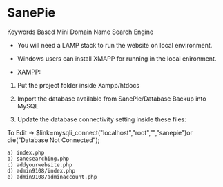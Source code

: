 # SanePie
Keywords Based Mini Domain Name Search Engine

- You will need a LAMP stack to run the website on local environment.

- Windows users can install XMAPP for running in the local enironment.

- XAMPP: 

1. Put the project folder inside Xampp/htdocs

2. Import the database available from SanePie/Database Backup into MySQL

3. Update the database connectivity setting inside these files:

To Edit -> $link=mysqli_connect("localhost","root","","sanepie")or die("Database Not Connected");

    a) index.php
    b) sanesearching.php
    c) addyourwebsite.php
    d) admin9108/index.php
    e) admin9108/adminaccount.php